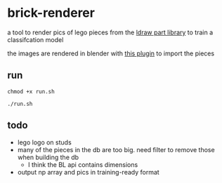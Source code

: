 # brick-renderer

a tool to render pics of lego pieces from the [ldraw part library](https://www.ldraw.org/parts/latest-parts.html) to train a classifcation model

the images are rendered in blender with [this plugin](https://github.com/TobyLobster/ImportLDraw) to import the pieces

## run
`chmod +x run.sh`

`./run.sh`

## todo
- lego logo on studs
- many of the pieces in the db are too big. need filter to remove those when building the db
    - I think the BL api contains dimensions
- output np array and pics in training-ready format

